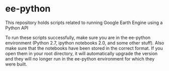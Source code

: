 # ee-python
This repository holds scripts related to running Google Earth Engine using a Python API

To run these scripts successfully, make sure you are in the ee-python environment (Python 2.7, ipython notebooks 2.0, and some other stuff). Also make sure that the notebooks have been stored in the correct format. If you open them in your root directory, it will automatically upgrade the version and they will no longer run in the ee-python environment for which they were built. 


